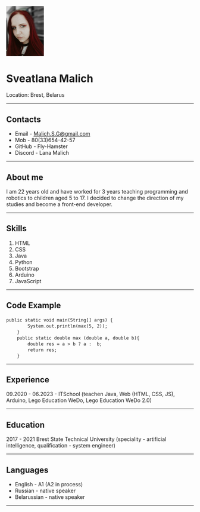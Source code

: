 
<img src='photo_for_cv.jpg' width = 20%>

# Sveatlana Malich

Location: Brest, Belarus

---

## Contacts

* Email - Malich.S.G@gmail.com
* Mob - 80(33)654-42-57
* GitHub - Fly-Hamster
* Discord - Lana Malich

---

## About me

I am 22 years old and have worked for 3 years teaching programming and robotics to children aged 5 to 17. I decided to change the direction of my studies and become a front-end developer.

---

## Skills

1. HTML 
2. CSS 
3. Java
4. Python
5. Bootstrap
6. Arduino
7. JavaScript

---

## Code Example

```
public static void main(String[] args) {
        System.out.println(max(5, 2));
    }
    public static double max (double a, double b){
        double res = a > b ? a :  b;
        return res;
    }
```

---

## Experience

09.2020 - 06.2023 - ITSchool (teachen Java, Web (HTML, CSS, JS), Arduino, Lego Education WeDo, Lego Education WeDo 2.0)

---

## Education

2017 - 2021 Brest State Technical University (speciality - artificial intelligence, qualification - system engineer)

---

## Languages

* English - A1 (A2 in process)
* Russian - native speaker
* Belarussian - native speaker

---